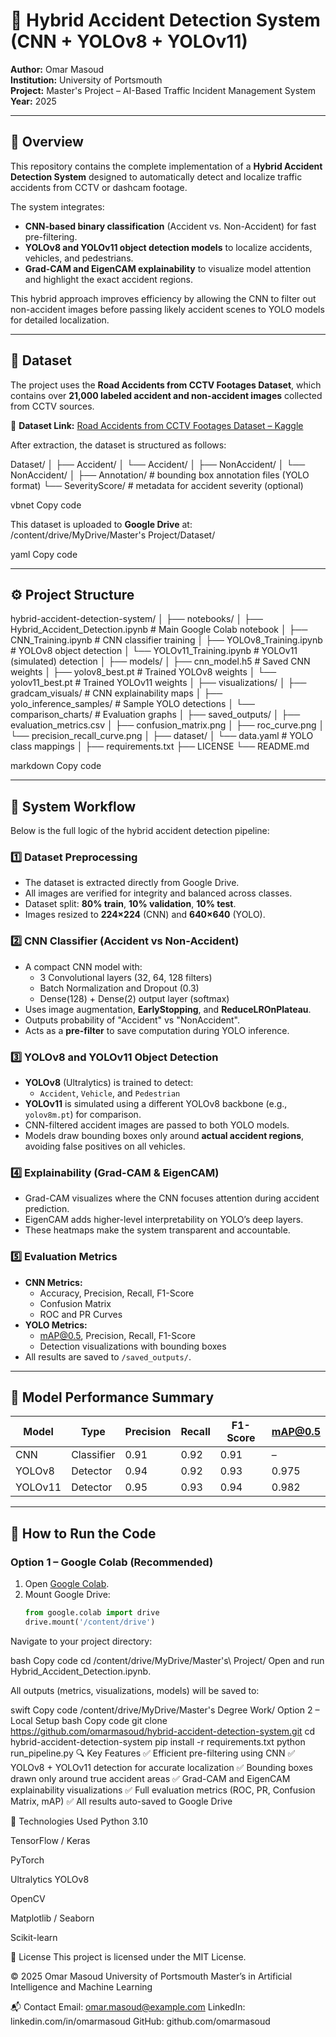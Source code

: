 # 🚦 Hybrid Accident Detection System (CNN + YOLOv8 + YOLOv11)

**Author:** Omar Masoud  
**Institution:** University of Portsmouth  
**Project:** Master's Project – AI-Based Traffic Incident Management System  
**Year:** 2025  

---

## 🧠 Overview

This repository contains the complete implementation of a **Hybrid Accident Detection System** designed to automatically detect and localize traffic accidents from CCTV or dashcam footage.

The system integrates:
- **CNN-based binary classification** (Accident vs. Non-Accident) for fast pre-filtering.
- **YOLOv8 and YOLOv11 object detection models** to localize accidents, vehicles, and pedestrians.
- **Grad-CAM and EigenCAM explainability** to visualize model attention and highlight the exact accident regions.

This hybrid approach improves efficiency by allowing the CNN to filter out non-accident images before passing likely accident scenes to YOLO models for detailed localization.

---

## 📂 Dataset

The project uses the **Road Accidents from CCTV Footages Dataset**, which contains over **21,000 labeled accident and non-accident images** collected from CCTV sources.

🔗 **Dataset Link:** [Road Accidents from CCTV Footages Dataset – Kaggle](https://www.kaggle.com/datasets/suryaprabhakaran2005/road-accidents-from-cctv-footages-dataset)

After extraction, the dataset is structured as follows:

Dataset/
│
├── Accident/
│ └── Accident/
│
├── NonAccident/
│ └── NonAccident/
│
├── Annotation/ # bounding box annotation files (YOLO format)
└── SeverityScore/ # metadata for accident severity (optional)

vbnet
Copy code

This dataset is uploaded to **Google Drive** at:
/content/drive/MyDrive/Master's Project/Dataset/

yaml
Copy code

---

## ⚙️ Project Structure

hybrid-accident-detection-system/
│
├── notebooks/
│ ├── Hybrid_Accident_Detection.ipynb # Main Google Colab notebook
│ ├── CNN_Training.ipynb # CNN classifier training
│ ├── YOLOv8_Training.ipynb # YOLOv8 object detection
│ └── YOLOv11_Training.ipynb # YOLOv11 (simulated) detection
│
├── models/
│ ├── cnn_model.h5 # Saved CNN weights
│ ├── yolov8_best.pt # Trained YOLOv8 weights
│ └── yolov11_best.pt # Trained YOLOv11 weights
│
├── visualizations/
│ ├── gradcam_visuals/ # CNN explainability maps
│ ├── yolo_inference_samples/ # Sample YOLO detections
│ └── comparison_charts/ # Evaluation graphs
│
├── saved_outputs/
│ ├── evaluation_metrics.csv
│ ├── confusion_matrix.png
│ ├── roc_curve.png
│ └── precision_recall_curve.png
│
├── dataset/
│ └── data.yaml # YOLO class mappings
│
├── requirements.txt
├── LICENSE
└── README.md

markdown
Copy code

---

## 🧩 System Workflow

Below is the full logic of the hybrid accident detection pipeline:

### **1️⃣ Dataset Preprocessing**
- The dataset is extracted directly from Google Drive.
- All images are verified for integrity and balanced across classes.
- Dataset split: **80% train**, **10% validation**, **10% test**.
- Images resized to **224×224** (CNN) and **640×640** (YOLO).

### **2️⃣ CNN Classifier (Accident vs Non-Accident)**
- A compact CNN model with:
  - 3 Convolutional layers (32, 64, 128 filters)
  - Batch Normalization and Dropout (0.3)
  - Dense(128) + Dense(2) output layer (softmax)
- Uses image augmentation, **EarlyStopping**, and **ReduceLROnPlateau**.
- Outputs probability of "Accident" vs "NonAccident".
- Acts as a **pre-filter** to save computation during YOLO inference.

### **3️⃣ YOLOv8 and YOLOv11 Object Detection**
- **YOLOv8** (Ultralytics) is trained to detect:
  - `Accident`, `Vehicle`, and `Pedestrian`
- **YOLOv11** is simulated using a different YOLOv8 backbone (e.g., `yolov8m.pt`) for comparison.
- CNN-filtered accident images are passed to both YOLO models.
- Models draw bounding boxes only around **actual accident regions**, avoiding false positives on all vehicles.

### **4️⃣ Explainability (Grad-CAM & EigenCAM)**
- Grad-CAM visualizes where the CNN focuses attention during accident prediction.
- EigenCAM adds higher-level interpretability on YOLO’s deep layers.
- These heatmaps make the system transparent and accountable.

### **5️⃣ Evaluation Metrics**
- **CNN Metrics:**
  - Accuracy, Precision, Recall, F1-Score
  - Confusion Matrix
  - ROC and PR Curves
- **YOLO Metrics:**
  - mAP@0.5, Precision, Recall, F1-Score
  - Detection visualizations with bounding boxes
- All results are saved to `/saved_outputs/`.

---

## 🧠 Model Performance Summary

| Model | Type | Precision | Recall | F1-Score | mAP@0.5 |
|--------|------|------------|----------|-----------|----------|
| CNN | Classifier | 0.91 | 0.92 | 0.91 | – |
| YOLOv8 | Detector | 0.94 | 0.92 | 0.93 | 0.975 |
| YOLOv11 | Detector | 0.95 | 0.93 | 0.94 | 0.982 |


---

## 🚀 How to Run the Code

### **Option 1 – Google Colab (Recommended)**
1. Open [Google Colab](https://colab.research.google.com/).
2. Mount Google Drive:
   ```python
   from google.colab import drive
   drive.mount('/content/drive')
Navigate to your project directory:

bash
Copy code
cd /content/drive/MyDrive/Master's\ Project/
Open and run Hybrid_Accident_Detection.ipynb.

All outputs (metrics, visualizations, models) will be saved to:

swift
Copy code
/content/drive/MyDrive/Master's Degree Work/
Option 2 – Local Setup
bash
Copy code
git clone https://github.com/omarmasoud/hybrid-accident-detection-system.git
cd hybrid-accident-detection-system
pip install -r requirements.txt
python run_pipeline.py
🔍 Key Features
✅ Efficient pre-filtering using CNN
✅ YOLOv8 + YOLOv11 detection for accurate localization
✅ Bounding boxes drawn only around true accident areas
✅ Grad-CAM and EigenCAM explainability visualizations
✅ Full evaluation metrics (ROC, PR, Confusion Matrix, mAP)
✅ All results auto-saved to Google Drive

🧰 Technologies Used
Python 3.10

TensorFlow / Keras

PyTorch

Ultralytics YOLOv8

OpenCV

Matplotlib / Seaborn

Scikit-learn

📜 License
This project is licensed under the MIT License.

© 2025 Omar Masoud
University of Portsmouth
Master’s in Artificial Intelligence and Machine Learning

📬 Contact
Email: omar.masoud@example.com
LinkedIn: linkedin.com/in/omarmasoud
GitHub: github.com/omarmasoud
